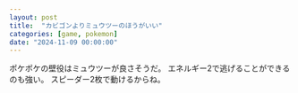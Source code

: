 ```yaml
---
layout: post
title:  "カビゴンよりミュウツーのほうがいい"
categories: [game, pokemon]
date: "2024-11-09 00:00:00"
---
```


ポケポケの壁役はミュウツーが良さそうだ。
エネルギー2で逃げることができるのも強い。
スピーダー2枚で動けるからね。

